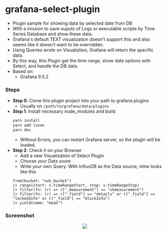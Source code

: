 # grafana-select-plugin
- Plugin sample for showing data by selected date from DB
- With a mission to save ouputs of Logs or executable scripts by Time Series Database and show these data.
- Grafana's default TEXT visualization doesn't support this and also seems like it doesn't want to be overridden.
- Using Queries wrote on Visualiztion, Grafana will return the specific data.
- By this way, this Plugin get the time range, show date options with Select, and handle the DB data.
- Based on:
  - Grafana 9.5.2

### Steps

- **Step 0**: Clone this plugin project into your path to grafana plugins
  - Usually on `/path/to/grafana/data/plugins`
- **Step 1**: Install necessary node_modules and build
  ```bash
  yarn install
  yarn add luxon
  yarn dev
  ```
  - Without Errors, you can restart Grafana server, so the plugin will be loaded. 
- **Step 2**: Check it on your Browser
  - Add a new Visualization of Select Plugin
  - Choose your Data soure
  - Write your own Query. With InfluxDB as the Data source, mine looks like this
  ```
  from(bucket: "xxk_bucket")
  |> range(start: v.timeRangeStart, stop: v.timeRangeStop)
  |> filter(fn: (r) => r["_measurement"] == "xkmeasurement")
  |> filter(fn: (r) => r["_field"] == "details" or r["_field"] == "lockedInfo" or r["_field"] == "blockInfo")
  |> yield(name: "mean")
  ```
### Screenshot
<div align="center">
  <img src="https://github.com/XiXiangkun/images/blob/master/select.png?raw=true">
</div>

